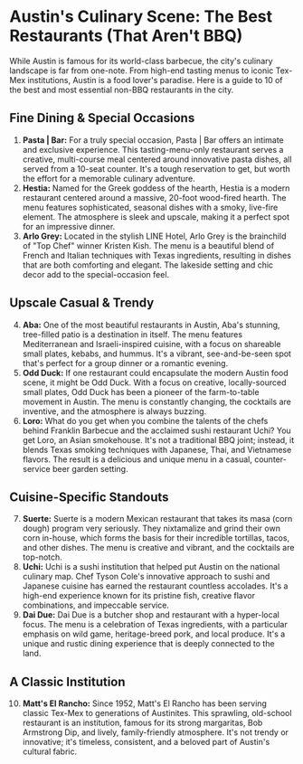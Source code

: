 # Austin's Culinary Scene: The Best Restaurants (That Aren't BBQ)

While Austin is famous for its world-class barbecue, the city's culinary landscape is far from one-note. From high-end tasting menus to iconic Tex-Mex institutions, Austin is a food lover's paradise. Here is a guide to 10 of the best and most essential non-BBQ restaurants in the city.

## Fine Dining & Special Occasions

1.  **Pasta | Bar:** For a truly special occasion, Pasta | Bar offers an intimate and exclusive experience. This tasting-menu-only restaurant serves a creative, multi-course meal centered around innovative pasta dishes, all served from a 10-seat counter. It's a tough reservation to get, but worth the effort for a memorable culinary adventure.
2.  **Hestia:** Named for the Greek goddess of the hearth, Hestia is a modern restaurant centered around a massive, 20-foot wood-fired hearth. The menu features sophisticated, seasonal dishes with a smoky, live-fire element. The atmosphere is sleek and upscale, making it a perfect spot for an impressive dinner.
3.  **Arlo Grey:** Located in the stylish LINE Hotel, Arlo Grey is the brainchild of "Top Chef" winner Kristen Kish. The menu is a beautiful blend of French and Italian techniques with Texas ingredients, resulting in dishes that are both comforting and elegant. The lakeside setting and chic decor add to the special-occasion feel.

## Upscale Casual & Trendy

4.  **Aba:** One of the most beautiful restaurants in Austin, Aba's stunning, tree-filled patio is a destination in itself. The menu features Mediterranean and Israeli-inspired cuisine, with a focus on shareable small plates, kebabs, and hummus. It's a vibrant, see-and-be-seen spot that's perfect for a group dinner or a romantic evening.
5.  **Odd Duck:** If one restaurant could encapsulate the modern Austin food scene, it might be Odd Duck. With a focus on creative, locally-sourced small plates, Odd Duck has been a pioneer of the farm-to-table movement in Austin. The menu is constantly changing, the cocktails are inventive, and the atmosphere is always buzzing.
6.  **Loro:** What do you get when you combine the talents of the chefs behind Franklin Barbecue and the acclaimed sushi restaurant Uchi? You get Loro, an Asian smokehouse. It's not a traditional BBQ joint; instead, it blends Texas smoking techniques with Japanese, Thai, and Vietnamese flavors. The result is a delicious and unique menu in a casual, counter-service beer garden setting.

## Cuisine-Specific Standouts

7.  **Suerte:** Suerte is a modern Mexican restaurant that takes its masa (corn dough) program very seriously. They nixtamalize and grind their own corn in-house, which forms the basis for their incredible tortillas, tacos, and other dishes. The menu is creative and vibrant, and the cocktails are top-notch.
8.  **Uchi:** Uchi is a sushi institution that helped put Austin on the national culinary map. Chef Tyson Cole's innovative approach to sushi and Japanese cuisine has earned the restaurant countless accolades. It's a high-end experience known for its pristine fish, creative flavor combinations, and impeccable service.
9.  **Dai Due:** Dai Due is a butcher shop and restaurant with a hyper-local focus. The menu is a celebration of Texas ingredients, with a particular emphasis on wild game, heritage-breed pork, and local produce. It's a unique and rustic dining experience that is deeply connected to the land.

## A Classic Institution

10. **Matt's El Rancho:** Since 1952, Matt's El Rancho has been serving classic Tex-Mex to generations of Austinites. This sprawling, old-school restaurant is an institution, famous for its strong margaritas, Bob Armstrong Dip, and lively, family-friendly atmosphere. It's not trendy or innovative; it's timeless, consistent, and a beloved part of Austin's cultural fabric.
